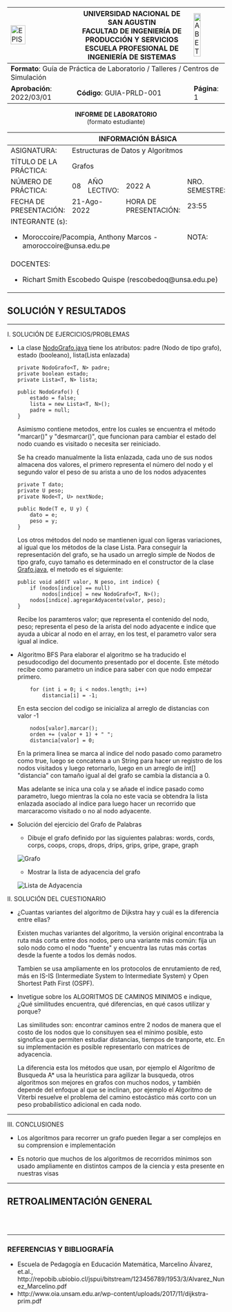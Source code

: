 <div align="center">
<table>
    <theader>
        <tr>
            <td><img src="https://github.com/rescobedoq/pw2/blob/main/epis.png?raw=true" alt="EPIS" style="width:50%; height:auto"/></td>
            <th>
                <span style="font-weight:bold;">UNIVERSIDAD NACIONAL DE SAN AGUSTIN</span><br />
                <span style="font-weight:bold;">FACULTAD DE INGENIERÍA DE PRODUCCIÓN Y SERVICIOS</span><br />
                <span style="font-weight:bold;">ESCUELA PROFESIONAL DE INGENIERÍA DE SISTEMAS</span>
            </th>
            <td><img src="https://github.com/rescobedoq/pw2/blob/main/abet.png?raw=true" alt="ABET" style="width:50%; height:auto"/></td>
        </tr>
    </theader>
    <tbody>
        <tr><td colspan="3"><span style="font-weight:bold;">Formato</span>: Guía de Práctica de Laboratorio / Talleres / Centros de Simulación</td></tr>
        <tr><td><span style="font-weight:bold;">Aprobación</span>:  2022/03/01</td><td><span style="font-weight:bold;">Código</span>: GUIA-PRLD-001</td><td><span style="font-weight:bold;">Página</span>: 1</td></tr>
    </tbody>
</table>
</div>

<div align="center">
<span style="font-weight:bold;">INFORME DE LABORATORIO</span><br />
<span>(formato estudiante)</span>
</div>


<table>
<theader>
<tr><th colspan="6">INFORMACIÓN BÁSICA</th></tr>
</theader>
<tbody>
<tr><td>ASIGNATURA:</td><td colspan="5">Estructuras de Datos y Algoritmos</td></tr>
<tr><td>TÍTULO DE LA PRÁCTICA:</td><td colspan="5">Grafos</td></tr>
<tr>
<td>NÚMERO DE PRÁCTICA:</td><td>08</td><td>AÑO LECTIVO:</td><td>2022 A</td><td>NRO. SEMESTRE:</td><td>III</td>
</tr>
<tr>
<td>FECHA DE PRESENTACIÓN:</td><td colspan="2">21-Ago-2022</td><td>HORA DE PRESENTACIÓN:</td><td colspan="2">23:55</td>
</tr>
<tr><td colspan="4">INTEGRANTE (s):
<ul>
<li>Moroccoire/Pacompia, Anthony Marcos - amoroccoire@unsa.edu.pe</li>
</ul>
</td>
<td>NOTA:</td><td>Pendiente</td>
</tr>
<tr><td colspan="6">DOCENTES:
<ul>
<li>Richart Smith Escobedo Quispe (rescobedoq@unsa.edu.pe)</li>
</ul>
</td>
</tr>
</tbody>
</table>

<!-- Reportes -->

## SOLUCIÓN Y RESULTADOS

---

I. SOLUCIÓN DE EJERCICIOS/PROBLEMAS <br>


* La clase [NodoGrafo.java](ImplementacionGrafo/NodoGrafo.java "NodoGrafo.java") tiene los atributos: padre (Nodo de tipo grafo), estado (booleano), lista(Lista enlazada)

    ```
    private NodoGrafo<T, N> padre;
	private boolean estado;
	private Lista<T, N> lista;
	
	public NodoGrafo() {
		estado = false;
		lista = new Lista<T, N>();
		padre = null;
	}
    ```
    Asimismo contiene metodos, entre los cuales se encuentra el método "marcar()" y "desmarcar()", que funcionan para cambiar el estado del nodo cuando es visitado o necesita ser reiniciado.

    Se ha creado manualmente la lista enlazada, cada uno de sus nodos almacena dos valores, el primero representa el número del nodo y el segundo valor el peso de su arista a uno de los nodos adyacentes

    ```
    private T dato;
    private U peso;
    private Node<T, U> nextNode;
  
    public Node(T e, U y) {
    	dato = e;
    	peso = y;
    }
    ```
    Los otros métodos del nodo se mantienen igual con ligeras variaciones, al igual que los métodos de la clase Lista.
    Para conseguir la representación del grafo, se ha usado un arreglo simple de Nodos de tipo grafo, cuyo tamaño es determinado en el constructor de la clase [Grafo.java](ImplementacionGrafo/Grafo.java "Grafo.java"), el metodo es el siguiente:
    ```
    public void add(T valor, N peso, int indice) {
		if (nodos[indice] == null)
			nodos[indice] = new NodoGrafo<T, N>();
		nodos[indice].agregarAdyacente(valor, peso);
	}
    ```
    Recibe los paramteros valor; que representa el contenido del nodo, peso; representa el peso de la arista del nodo adyacente e indice que ayuda a ubicar al nodo en el array, en los test, el parametro valor sera igual al indice.

* Algoritmo BFS
    Para elaborar el algoritmo se ha traducido el pesudocodigo del documento presentado por el docente. Este método recibe como parametro un indice para saber con que nodo empezar primero.
    ```
		for (int i = 0; i < nodos.length; i++)
			distancia[i] = -1;
	```
    En esta seccion del codigo se inicializa al arreglo de distancias con valor -1

    ```
		nodos[valor].marcar();
		orden += (valor + 1) + " ";
		distancia[valor] = 0;
    ```
    En la primera linea se marca al indice del nodo pasado como parametro como true, luego se concatena a un String para hacer un registro de los nodos visitados y luego retornarlo, luego en un arreglo de int[] "distancia" con tamaño igual al del grafo se cambia la distancia a 0.

    Mas adelante se inica una cola y se añade el indice pasado como parametro, luego mientras la cola no este vacia se obtendra la lista enlazada asociado al indice para luego hacer un recorrido que marcaracomo visitado o no al nodo adyacente.
    
* Solución del ejercicio del Grafo de Palabras
    * Dibuje el grafo definido por las siguientes palabras: words, cords, corps, coops, crops, drops, drips, grips, gripe, grape, graph

    ![Grafo](Images/imagen1.png)

    * Mostrar la lista de adyacencia del grafo

    ![Lista de Adyacencia](Images/imagen2.png)

II. SOLUCIÓN DEL CUESTIONARIO

* ¿Cuantas variantes del algoritmo de Dijkstra hay y cuál es la diferencia entre ellas?
    
    Existen muchas variantes del algoritmo, la versión original encontraba la ruta más corta entre dos nodos, pero una variante más común: fija un solo nodo como el nodo "fuente" y encuentra las rutas más cortas desde la fuente a todos los demás nodos.

    Tambien se usa ampliamente en los protocolos de enrutamiento de red, más en IS-IS (Intermediate System to Intermediate System) y Open Shortest Path First (OSPF). 
  
* Invetigue sobre los ALGORITMOS DE CAMINOS MINIMOS e indique, ¿Qué similitudes encuentra, qué diferencias, en qué casos utilizar y porque?

   Las similitudes son: encontrar caminos entre 2 nodos de manera que el costo de los nodos que lo consituyen sea el mínimo posible, esto signofica que permiten estudiar distancias, tiempos de tranporte, etc. En su implementación es posible representarlo con matrices de adyacencia.

   La diferencia esta los métodos que usan, por ejemplo el Algoritmo de Busqueda A* usa la heurística para agilizar la busqueda, otros algoritmos son mejores en grafos con muchos nodos, y también depende del enfoque al que se inclinan, por ejemplo el Algoritmo de Viterbi resuelve el problema del camino estocástico más corto con un peso probabilístico adicional en cada nodo.

---

III. CONCLUSIONES

* Los algoritmos para recorrer un grafo pueden llegar a ser complejos en su comprension e implementación

* Es notorio que muchos de los algoritmos de recorridos minimos son usado ampliamente en distintos campos de la ciencia y esta presente en nuestras visas

---
    
## RETROALIMENTACIÓN GENERAL
 <pre>
 
 </pre>
---
    
### REFERENCIAS Y BIBLIOGRAFÍA
<ul>
    <li>Escuela de Pedagogía en Educación Matemática, Marcelino Álvarez, et.al.,
http://repobib.ubiobio.cl/jspui/bitstream/123456789/1953/3/Alvarez_Nunez_Marcelino.pdf</li>
    <li>http://www.oia.unsam.edu.ar/wp-content/uploads/2017/11/dijkstra-prim.pdf</li>
</ul>
